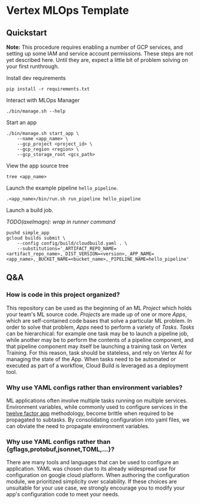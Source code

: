 # Vertex MLOps Template

## Quickstart

**Note:** This procedure requires enabling a number of GCP services, and setting
up some IAM and service account permissions.  These steps are not yet described
here.  Until they are, expect a little bit of problem solving on your first
runthrough.

Install dev requirements

```
pip install -r requirements.txt
```

Interact with MLOps Manager

```
./bin/manage.sh --help
```

Start an app

```
./bin/manage.sh start_app \
    --name <app_name> \
    --gcp_project <project_id> \
    --gcp_region <region> \
    --gcp_storage_root <gcs_path>
```

View the app source tree

```
tree <app_name>
```

Launch the example pipeline `hello_pipeline`.

```
.<app_name>/bin/run.sh run_pipeline hello_pipeline
```

Launch a build job.

*TODO(axelmagn): wrap in runner command*

```
pushd simple_app
gcloud builds submit \
    --config config/build/cloudbuild.yaml . \
    --substitutions='_ARTIFACT_REPO_NAME=<artifact_repo_name>,_DIST_VERSION=<version>,_APP_NAME=<app_name>,_BUCKET_NAME=<bucket_name>,_PIPELINE_NAME=hello_pipeline'
```


## Q&A

### How is code in this project organized?

This repository can be used as the beginning of an ML *Project* which
holds your team's ML source code.  *Projects* are made up of one or more
*Apps*, which are self-contained code bases that solve a particular ML problem.
In order to solve that problem, *Apps* need to perform a variety of *Tasks*.
*Tasks* can be hierarchical: for example one task may be to launch a pipeline 
job, while another may be to perform the contents of a pipeline component, and
that pipeline component may itself be launching a training task on Vertex 
Training. For this reason, task should be stateless, and rely on Vertex AI for 
managing the state of the App.  When tasks need to be automated or executed as
part of a workflow, Cloud Build is leveraged as a deployment tool.

### Why use YAML configs rather than environment variables?

ML applications often involve multiple tasks running on multiple services.
Environment variables, while commonly used to configure services in the [twelve
factor app](https://12factor.net/) methodology, become brittle when required to
be propagated to subtasks.  By consolidating configuration into yaml files, we
can obviate the need to propagate environment variables.

### Why use YAML configs rather than {gflags,protobuf,jsonnet,TOML,...}?

There are many tools and languages that can be used to configure an application.
YAML was chosen due to its already widespread use for configuration on google
cloud platform.  When authoring the configuration module, we prioritized
simplicity over scalability.  If these choices are unsuitable for your use case,
we strongly encourage you to modify your app's configuration code to meet your
needs.


